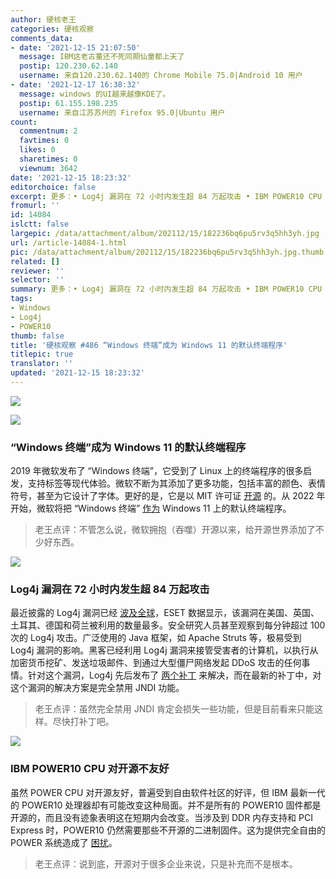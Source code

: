 ```yaml
---
author: 硬核老王
categories: 硬核观察
comments_data:
- date: '2021-12-15 21:07:50'
  message: IBM这老古董还不死同期仙童都上天了
  postip: 120.230.62.140
  username: 来自120.230.62.140的 Chrome Mobile 75.0|Android 10 用户
- date: '2021-12-17 16:38:32'
  message: windows 的UI越来越像KDE了。
  postip: 61.155.198.235
  username: 来自江苏苏州的 Firefox 95.0|Ubuntu 用户
count:
  commentnum: 2
  favtimes: 0
  likes: 0
  sharetimes: 0
  viewnum: 3642
date: '2021-12-15 18:23:32'
editorchoice: false
excerpt: 更多：• Log4j 漏洞在 72 小时内发生超 84 万起攻击 • IBM POWER10 CPU 对开源不友好
fromurl: ''
id: 14084
islctt: false
largepic: /data/attachment/album/202112/15/182236bq6pu5rv3q5hh3yh.jpg
url: /article-14084-1.html
pic: /data/attachment/album/202112/15/182236bq6pu5rv3q5hh3yh.jpg.thumb.jpg
related: []
reviewer: ''
selector: ''
summary: 更多：• Log4j 漏洞在 72 小时内发生超 84 万起攻击 • IBM POWER10 CPU 对开源不友好
tags:
- Windows
- Log4j
- POWER10
thumb: false
title: '硬核观察 #486 “Windows 终端”成为 Windows 11 的默认终端程序'
titlepic: true
translator: ''
updated: '2021-12-15 18:23:32'
---
```


![](/data/attachment/album/202112/15/182236bq6pu5rv3q5hh3yh.jpg)


![](/data/attachment/album/202112/15/182246ergbbrddcf5bsdu9.jpg)


### “Windows 终端”成为 Windows 11 的默认终端程序


2019 年微软发布了 “Windows 终端”，它受到了 Linux 上的终端程序的很多启发，支持标签等现代体验。微软不断为其添加了更多功能，包括丰富的颜色、表情符号，甚至为它设计了字体。更好的是，它是以 MIT 许可证 [开源](https://github.com/microsoft/terminal) 的。从 2022 年开始，微软将把 “Windows 终端” [作为](https://devblogs.microsoft.com/commandline/windows-terminal-as-your-default-command-line-experience/) Windows 11 上的默认终端程序。



> 
> 老王点评：不管怎么说，微软拥抱（吞噬）开源以来，给开源世界添加了不少好东西。
> 
> 
> 


![](/data/attachment/album/202112/15/182257c4i77yzg24577xwu.jpg)


### Log4j 漏洞在 72 小时内发生超 84 万起攻击


最近披露的 Log4j 漏洞已经 [波及全球](https://arstechnica.com/information-technology/2021/12/hackers-launch-over-840000-attacks-through-log4j-flaw/)，ESET 数据显示，该漏洞在美国、英国、土耳其、德国和荷兰被利用的数量最多。安全研究人员甚至观察到每分钟超过 100 次的 Log4j 攻击。广泛使用的 Java 框架，如 Apache Struts 等，极易受到 Log4j 漏洞的影响。黑客已经利用 Log4j 漏洞来接管受害者的计算机，以执行从加密货币挖矿、发送垃圾邮件、到通过大型僵尸网络发起 DDoS 攻击的任何事情。针对这个漏洞，Log4j 先后发布了 [两个补丁](https://www.zdnet.com/article/second-log4j-vulnerability-found-apache-log4j-2-16-0-released/) 来解决，而在最新的补丁中，对这个漏洞的解决方案是完全禁用 JNDI 功能。



> 
> 老王点评：虽然完全禁用 JNDI 肯定会损失一些功能，但是目前看来只能这样。尽快打补丁吧。
> 
> 
> 


![](/data/attachment/album/202112/15/182315v0ngm000jj0q7256.jpg)


### IBM POWER10 CPU 对开源不友好


虽然 POWER CPU 对开源友好，普遍受到自由软件社区的好评，但 IBM 最新一代的 POWER10 处理器却有可能改变这种局面。并不是所有的 POWER10 固件都是开源的，而且没有迹象表明这在短期内会改变。当涉及到 DDR 内存支持和 PCI Express 时，POWER10 仍然需要那些不开源的二进制固件。这为提供完全自由的 POWER 系统造成了 [困扰](https://www.phoronix.com/scan.php?page=news_item&px=POWER10-Blobs-Raptor)。



> 
> 老王点评：说到底，开源对于很多企业来说，只是补充而不是根本。
> 
> 
>
